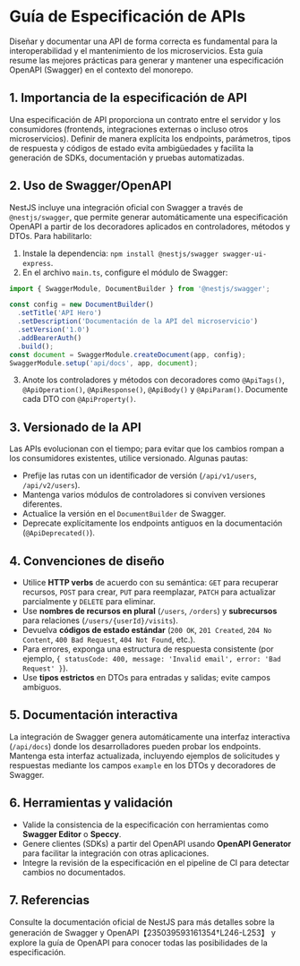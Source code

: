 # Guía de Especificación de APIs

Diseñar y documentar una API de forma correcta es fundamental para la interoperabilidad y el mantenimiento de los microservicios. Esta guía resume las mejores prácticas para generar y mantener una especificación OpenAPI (Swagger) en el contexto del monorepo.

## 1. Importancia de la especificación de API

Una especificación de API proporciona un contrato entre el servidor y los consumidores (frontends, integraciones externas o incluso otros microservicios). Definir de manera explícita los endpoints, parámetros, tipos de respuesta y códigos de estado evita ambigüedades y facilita la generación de SDKs, documentación y pruebas automatizadas.

## 2. Uso de Swagger/OpenAPI

NestJS incluye una integración oficial con Swagger a través de `@nestjs/swagger`, que permite generar automáticamente una especificación OpenAPI a partir de los decoradores aplicados en controladores, métodos y DTOs. Para habilitarlo:

1. Instale la dependencia: `npm install @nestjs/swagger swagger-ui-express`.
2. En el archivo `main.ts`, configure el módulo de Swagger:

```typescript
import { SwaggerModule, DocumentBuilder } from '@nestjs/swagger';

const config = new DocumentBuilder()
  .setTitle('API Hero')
  .setDescription('Documentación de la API del microservicio')
  .setVersion('1.0')
  .addBearerAuth()
  .build();
const document = SwaggerModule.createDocument(app, config);
SwaggerModule.setup('api/docs', app, document);
```

3. Anote los controladores y métodos con decoradores como `@ApiTags()`, `@ApiOperation()`, `@ApiResponse()`, `@ApiBody()` y `@ApiParam()`. Documente cada DTO con `@ApiProperty()`.

## 3. Versionado de la API

Las APIs evolucionan con el tiempo; para evitar que los cambios rompan a los consumidores existentes, utilice versionado. Algunas pautas:

- Prefije las rutas con un identificador de versión (`/api/v1/users`, `/api/v2/users`).
- Mantenga varios módulos de controladores si conviven versiones diferentes.
- Actualice la versión en el `DocumentBuilder` de Swagger.
- Deprecate explícitamente los endpoints antiguos en la documentación (`@ApiDeprecated()`).

## 4. Convenciones de diseño

- Utilice **HTTP verbs** de acuerdo con su semántica: `GET` para recuperar recursos, `POST` para crear, `PUT` para reemplazar, `PATCH` para actualizar parcialmente y `DELETE` para eliminar.
- Use **nombres de recursos en plural** (`/users`, `/orders`) y **subrecursos** para relaciones (`/users/{userId}/visits`).
- Devuelva **códigos de estado estándar** (`200 OK`, `201 Created`, `204 No Content`, `400 Bad Request`, `404 Not Found`, etc.).
- Para errores, exponga una estructura de respuesta consistente (por ejemplo, `{ statusCode: 400, message: 'Invalid email', error: 'Bad Request' }`).
- Use **tipos estrictos** en DTOs para entradas y salidas; evite campos ambiguos.

## 5. Documentación interactiva

La integración de Swagger genera automáticamente una interfaz interactiva (`/api/docs`) donde los desarrolladores pueden probar los endpoints. Mantenga esta interfaz actualizada, incluyendo ejemplos de solicitudes y respuestas mediante los campos `example` en los DTOs y decoradores de Swagger.

## 6. Herramientas y validación

- Valide la consistencia de la especificación con herramientas como **Swagger Editor** o **Speccy**.
- Genere clientes (SDKs) a partir del OpenAPI usando **OpenAPI Generator** para facilitar la integración con otras aplicaciones.
- Integre la revisión de la especificación en el pipeline de CI para detectar cambios no documentados.

## 7. Referencias

Consulte la documentación oficial de NestJS para más detalles sobre la generación de Swagger y OpenAPI【235039593161354†L246-L253】 y explore la guía de OpenAPI para conocer todas las posibilidades de la especificación.